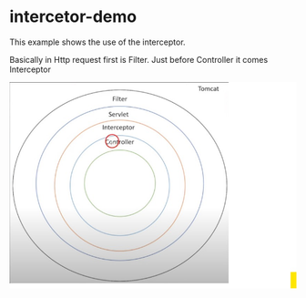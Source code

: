 # intercetor-demo

This example shows the use of the interceptor.

Basically in Http request first is Filter. Just before Controller it comes Interceptor

![interceptor](./spring-filter-interceptor.jpg)
